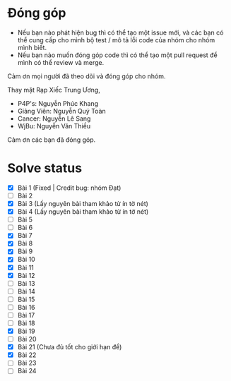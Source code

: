 # Đóng góp
- Nếu bạn nào phát hiện bug thì có thể tạo một issue mới, và các bạn có thể cung cấp cho mình bộ test / mô tả lỗi code của nhóm cho nhóm mình biết.
- Nếu bạn nào muốn đóng góp code thì có thể tạo một pull request để mình có thể review và merge.

Cảm ơn mọi người đã theo dõi và đóng góp cho nhóm.

Thay mặt Rạp Xiếc Trung Ương,
- P4P's: Nguyễn Phúc Khang
- Giảng Viên: Nguyễn Quý Toàn
- Cancer: Nguyễn Lê Sang
- WjBu: Nguyễn Văn Thiều

Cảm ơn các bạn đã đóng góp.
# Solve status
- [x] Bài 1 (Fixed | Credit bug: nhóm Đạt)
- [ ] Bài 2
- [X] Bài 3 (Lấy nguyên bài tham khảo từ ín tờ nét)
- [x] Bài 4 (Lấy nguyên bài tham khảo từ ín tờ nét)
- [ ] Bài 5
- [ ] Bài 6
- [x] Bài 7
- [x] Bài 8
- [x] Bài 9
- [x] Bài 10
- [x] Bài 11
- [x] Bài 12
- [ ] Bài 13
- [ ] Bài 14
- [ ] Bài 15
- [ ] Bài 16
- [ ] Bài 17
- [ ] Bài 18
- [x] Bài 19
- [ ] Bài 20
- [x] Bài 21 (Chưa đủ tốt cho giới hạn đề)
- [x] Bài 22
- [ ] Bài 23
- [ ] Bài 24
